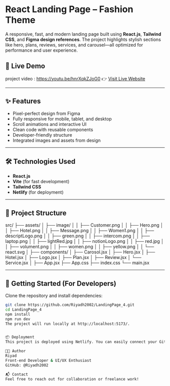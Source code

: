 # React Landing Page – Fashion Theme

A responsive, fast, and modern landing page built using **React.js**, **Tailwind CSS**, and **Figma design references**. The project highlights stylish sections like hero, plans, reviews, services, and carousel—all optimized for performance and user experience.

## 🔗 Live Demo

project video :   https://youtu.be/hnrXqkZJoG0
👉 [Visit Live Website](https://fashionlandingpageriyadh2002.netlify.app/)

---

## ✨ Features

- Pixel-perfect design from Figma
- Fully responsive for mobile, tablet, and desktop
- Scroll animations and interactive UI
- Clean code with reusable components
- Developer-friendly structure
- Integrated images and assets from design

---

## 🛠️ Technologies Used

- **React.js**
- **Vite** (for fast development)
- **Tailwind CSS**
- **Netlify** (for deployment)

---

## 📁 Project Structure

src/
├── assets/
│ ├── image/
│ │ ├── Customer.png
│ │ ├── Hero.png
│ │ ├── Hotel.png
│ │ ├── Message.png
│ │ ├── Women1.png
│ │ ├── descriptLogo.png
│ │ ├── green.png
│ │ ├── intercom.png
│ │ ├── laptop.png
│ │ ├── lightRed.jpg
│ │ ├── notionLogo.png
│ │ ├── red.jpg
│ │ ├── volument.png
│ │ ├── women.png
│ │ ├── yellow.png
│ │ └── react.svg
│
├── components/
│ ├── Carosol.jsx
│ ├── Hero.jsx
│ ├── Hotel.jsx
│ ├── Logo.jsx
│ ├── Plan.jsx
│ ├── Review.jsx
│ └── Service.jsx
│
├── App.jsx
├── App.css
├── index.css
└── main.jsx


---

## 🚀 Getting Started (For Developers)

Clone the repository and install dependencies:

```bash
git clone https://github.com/Riyadh2002/LandingPage_4.git
cd LandingPage_4
npm install
npm run dev
The project will run locally at http://localhost:5173/.


📦 Deployment
This project is deployed using Netlify. You can easily connect your GitHub repo to Netlify and enjoy CI/CD.

🧑‍💻 Author
Riyad
Front-end Developer & UI/UX Enthusiast
GitHub: @Riyadh2002

📬 Contact
Feel free to reach out for collaboration or freelance work!
